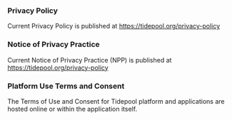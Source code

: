 ### Privacy Policy

Current Privacy Policy is published at
<https://tidepool.org/privacy-policy>

### Notice of Privacy Practice

Current Notice of Privacy Practice (NPP) is published at
<https://tidepool.org/privacy-policy>

### Platform Use Terms and Consent

The Terms of Use and Consent for Tidepool platform and applications
are hosted online or within the application itself.
